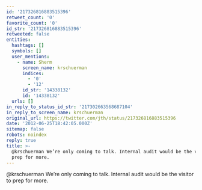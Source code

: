 ```yaml
---
id: '217326816883515396'
retweet_count: '0'
favorite_count: '0'
id_str: '217326816883515396'
retweeted: false
entities:
  hashtags: []
  symbols: []
  user_mentions:
    - name: Sherm
      screen_name: krschuerman
      indices:
        - '0'
        - '12'
      id_str: '14338132'
      id: '14338132'
  urls: []
in_reply_to_status_id_str: '217302663568687104'
in_reply_to_screen_name: krschuerman
original_url: https://twitter.com/jth/status/217326816883515396
date: '2012-06-25T18:42:05.000Z'
sitemap: false
robots: noindex
reply: true
title: >-
  @krschuerman We’re only coming to talk. Internal audit would be the visitor to
  prep for more.
---
```


@krschuerman We’re only coming to talk. Internal audit would be the visitor to prep for more.